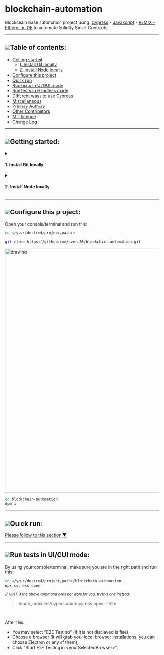 # blockchain-automation

Blockchain base automation project using: [Cypress](https://www.cypress.io/) - [JavaScript](https://developer.mozilla.org/en/JavaScript/) - [REMIX - Ethereum IDE](https://remix.ethereum.org/) to automate Solidity Smart Contracts.

___

<!--- Comment
* 1\. item 
    * 1.1\. item
    * 1.2\. item
* 2\. item 
-->

## [![](https://i.ibb.co/2kHmnLX/image.png)](#table-of-contents)Table of contents:
- [Getting started](#getting-started)
   - [1. Install Git locally](#1-install-git-locally)
   - [2. Install Node locally](#2-install-node-locally)
- [Configure this project](#configure-this-project)
- [Quick run](#quick-run)
- [Run tests in UI/GUI mode](#run-tests-in-uigui-mode)
- [Run tests in Headless mode](#run-tests-in-headless-mode-with-video-output-to-see-the-recording)
- [Different ways to use Cypress](#different-ways-to-use-cypress)
- [Miscellaneous](#miscellaneous)
- [Primary Authors](#primary-authors)
- [Other Contributors](#other-contributors)
- [MIT licence](#mit-licence)
- [Change Log](#change-log)

___

## [![](https://i.ibb.co/2kHmnLX/image.png)](#getting-started)Getting started:

<details>

<summary>

#### 1. Install Git locally
</summary>  

<br/>
You can follow one of these links:  
<br/>

|    Option           |              Link                                                |                          Command                      |
| ------------------- | ---------------------------------------------------------------- | ----------------------------------------------------- |
| ***Windows, Linux, Mac***| https://git-scm.com/book/en/v2/Getting-Started-Installing-Git|  _use the previous link depending on your OS_        |
| ***Homebrew***      | https://www.atlassian.com/git/tutorials/install-git         | `brew install git`                                         |

</details>  


<details>
<summary>

#### 2. Install Node locally</summary>  

<br/>
You can follow one of these links:  
<br/>

|    Option           |              Link                                                |                          Command                      |
| ------------------- | ---------------------------------------------------------------- | ----------------------------------------------------- |
| ***Windows, Linux, Mac***| https://nodejs.org/en/download/current                      |  _use the previous link depending on your OS_         |
| ***Homebrew***      | https://www.atlassian.com/git/tutorials/install-git              | `brew install node`                                   |

</details>  

___

## [![](https://i.ibb.co/2kHmnLX/image.png)](#configure-this-project)Configure this project:
Open your console/terminal and run this: 
```sh
cd </your/desired/project/path/>
```

```sh
git clone https://github.com/cvera08/blockchain-automation.git
```

<!--- 
<sub> *// HINT: you can copy all these commands with a single click on the copy icon that will be displayed when you mouse over the console/code sections* </sub>   
<img src="https://i.ibb.co/f8hX6sb/your-desired-path.png" alt="drawing" width="250"/>
<br/>
![alt text](https://i.ibb.co/4RwZnmZ/image.png)
--->

<img src="https://i.ibb.co/4RwZnmZ/image.png" alt="drawing" width="800"/>

```sh
cd blockchain-automation
npm i
```
___

## [![](https://i.ibb.co/2kHmnLX/image.png)](#quick-run)Quick run:
[Please follow to this section ▼](#run-tests-in-headless-mode-with-video-output-to-see-the-recording)
___

## [![](https://i.ibb.co/2kHmnLX/image.png)](#run-tests-in-uigui-mode)Run tests in UI/GUI mode:
By using your console/terminal, make sure you are in the right path and run this:
```sh
cd </your/desired/project/path>/blockchain-automation
npx cypress open
```
<sub> *// HINT: if the above command does not work for you, try this one instead:* 
>./node_modules/cypress/bin/cypress open --e2e </sub>   

<br/>

After this:
- You may select "E2E Testing" (if it is not displayed is fine),
- Choose a browser (it will grab your local browser installations, you can choose Electron or any of them),
- Click "Start E2E Testing in \<yourSelectedBrowser>".